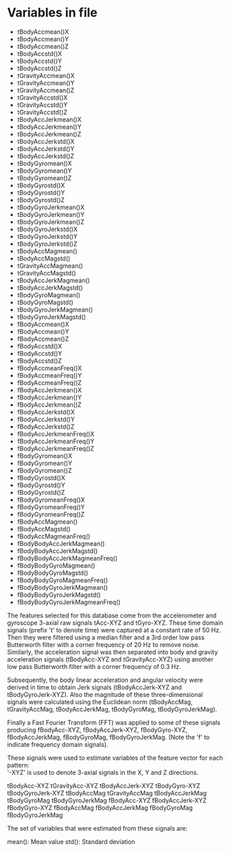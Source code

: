 # Variables in file

- tBodyAccmean()X
- tBodyAccmean()Y
- tBodyAccmean()Z
- tBodyAccstd()X
- tBodyAccstd()Y
- tBodyAccstd()Z
- tGravityAccmean()X
- tGravityAccmean()Y
- tGravityAccmean()Z
- tGravityAccstd()X
- tGravityAccstd()Y
- tGravityAccstd()Z
- tBodyAccJerkmean()X
- tBodyAccJerkmean()Y
- tBodyAccJerkmean()Z
- tBodyAccJerkstd()X
- tBodyAccJerkstd()Y
- tBodyAccJerkstd()Z
- tBodyGyromean()X
- tBodyGyromean()Y
- tBodyGyromean()Z
- tBodyGyrostd()X
- tBodyGyrostd()Y
- tBodyGyrostd()Z
- tBodyGyroJerkmean()X
- tBodyGyroJerkmean()Y
- tBodyGyroJerkmean()Z
- tBodyGyroJerkstd()X
- tBodyGyroJerkstd()Y
- tBodyGyroJerkstd()Z
- tBodyAccMagmean()
- tBodyAccMagstd()
- tGravityAccMagmean()
- tGravityAccMagstd()
- tBodyAccJerkMagmean()
- tBodyAccJerkMagstd()
- tBodyGyroMagmean()
- tBodyGyroMagstd()
- tBodyGyroJerkMagmean()
- tBodyGyroJerkMagstd()
- fBodyAccmean()X
- fBodyAccmean()Y
- fBodyAccmean()Z
- fBodyAccstd()X
- fBodyAccstd()Y
- fBodyAccstd()Z
- fBodyAccmeanFreq()X
- fBodyAccmeanFreq()Y
- fBodyAccmeanFreq()Z
- fBodyAccJerkmean()X
- fBodyAccJerkmean()Y
- fBodyAccJerkmean()Z
- fBodyAccJerkstd()X
- fBodyAccJerkstd()Y
- fBodyAccJerkstd()Z
- fBodyAccJerkmeanFreq()X
- fBodyAccJerkmeanFreq()Y
- fBodyAccJerkmeanFreq()Z
- fBodyGyromean()X
- fBodyGyromean()Y
- fBodyGyromean()Z
- fBodyGyrostd()X
- fBodyGyrostd()Y
- fBodyGyrostd()Z
- fBodyGyromeanFreq()X
- fBodyGyromeanFreq()Y
- fBodyGyromeanFreq()Z
- fBodyAccMagmean()
- fBodyAccMagstd()
- fBodyAccMagmeanFreq()
- fBodyBodyAccJerkMagmean()
- fBodyBodyAccJerkMagstd()
- fBodyBodyAccJerkMagmeanFreq()
- fBodyBodyGyroMagmean()
- fBodyBodyGyroMagstd()
- fBodyBodyGyroMagmeanFreq()
- fBodyBodyGyroJerkMagmean()
- fBodyBodyGyroJerkMagstd()
- fBodyBodyGyroJerkMagmeanFreq()



The features selected for this database come from the accelerometer and gyroscope 3-axial raw signals tAcc-XYZ and tGyro-XYZ. These time domain signals (prefix 't' to denote time) were captured at a constant rate of 50 Hz. Then they were filtered using a median filter and a 3rd order low pass Butterworth filter with a corner frequency of 20 Hz to remove noise. Similarly, the acceleration signal was then separated into body and gravity acceleration signals (tBodyAcc-XYZ and tGravityAcc-XYZ) using another low pass Butterworth filter with a corner frequency of 0.3 Hz. 

Subsequently, the body linear acceleration and angular velocity were derived in time to obtain Jerk signals (tBodyAccJerk-XYZ and tBodyGyroJerk-XYZ). Also the magnitude of these three-dimensional signals were calculated using the Euclidean norm (tBodyAccMag, tGravityAccMag, tBodyAccJerkMag, tBodyGyroMag, tBodyGyroJerkMag). 

Finally a Fast Fourier Transform (FFT) was applied to some of these signals producing fBodyAcc-XYZ, fBodyAccJerk-XYZ, fBodyGyro-XYZ, fBodyAccJerkMag, fBodyGyroMag, fBodyGyroJerkMag. (Note the 'f' to indicate frequency domain signals). 

These signals were used to estimate variables of the feature vector for each pattern:  
'-XYZ' is used to denote 3-axial signals in the X, Y and Z directions.

tBodyAcc-XYZ
tGravityAcc-XYZ
tBodyAccJerk-XYZ
tBodyGyro-XYZ
tBodyGyroJerk-XYZ
tBodyAccMag
tGravityAccMag
tBodyAccJerkMag
tBodyGyroMag
tBodyGyroJerkMag
fBodyAcc-XYZ
fBodyAccJerk-XYZ
fBodyGyro-XYZ
fBodyAccMag
fBodyAccJerkMag
fBodyGyroMag
fBodyGyroJerkMag

The set of variables that were estimated from these signals are: 

mean(): Mean value
std(): Standard deviation
